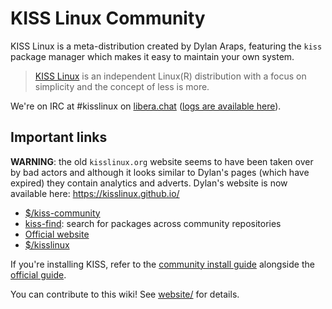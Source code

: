 # KISS Linux Community

KISS Linux is a meta-distribution created by Dylan Araps, featuring the `kiss` package manager which makes it easy to maintain your own system.

> [KISS Linux](https://kisslinux.github.io/) is an independent Linux(R) distribution with a focus on simplicity and the concept of less is more.

We're on IRC at #kisslinux on [libera.chat](irc://irc.libera.chat) ([logs are available here](https://libera.irclog.whitequark.org/kisslinux)).

## Important links
**WARNING**: the old `kisslinux.org` website seems to have been taken over by bad actors and although it looks similar to Dylan's pages (which have expired) they contain analytics and adverts. Dylan's website is now available here: <https://kisslinux.github.io/>

- [$/kiss-community](https://codeberg.org/kiss-community)
- [kiss-find](https://github.com/aabacchus/kiss-find): search for packages across community repositories
- [Official website](https://kisslinux.github.io/)
- [$/kisslinux](https://github.com/kisslinux)

If you're installing KISS, refer to the [community install guide](kiss/install/)
alongside the [official guide](https://kisslinux.github.io/install).

You can contribute to this wiki! See [website/](website/) for details.
